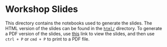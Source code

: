 # Workshop Slides

This directory contains the notebooks used to generate the slides. The HTML version of the slides can be found in the [`html/`](./html/) directory. To generate a PDF version of the slides, use [this](https://stefmolin.github.io/python-data-viz-workshop/slides/html/workshop.slides.html?print-pdf#/) link to view the slides, and then use `ctrl + P` or `cmd + P` to print to a PDF file.
